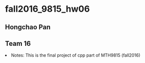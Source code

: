 # fall2016_9815_hw06
## Hongchao Pan
## Team 16

<li>Notes: This is the final project of cpp part of MTH9815 (fall2016)</li>
